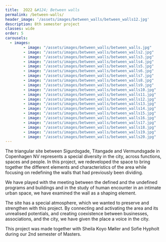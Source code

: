 ```yaml
---
title:  2O22 &#124; Between walls
permalink: /between-walls/
header_image: '/assets/images/between_walls/between_walls12.jpg'
description: 8th semester project
classes: wide
order: 5
carousels:
  - images:
        - image: "/assets/images/between_walls/between_walls.jpg"
        - image: "/assets/images/between_walls/between_walls2.jpg"
        - image: "/assets/images/between_walls/between_walls3.jpg"
        - image: "/assets/images/between_walls/between_walls4.jpg"
        - image: "/assets/images/between_walls/between_walls5.jpg"
        - image: "/assets/images/between_walls/between_walls6.jpg"
        - image: "/assets/images/between_walls/between_walls7.jpg"
        - image: "/assets/images/between_walls/between_walls8.jpg"
        - image: "/assets/images/between_walls/between_walls9.jpg"
        - image: "/assets/images/between_walls/between_walls10.jpg"
        - image: "/assets/images/between_walls/between_walls11.jpg"
        - image: "/assets/images/between_walls/between_walls12.jpg"
        - image: "/assets/images/between_walls/between_walls13.jpg"
        - image: "/assets/images/between_walls/between_walls14.jpg"
        - image: "/assets/images/between_walls/between_walls15.jpg"
        - image: "/assets/images/between_walls/between_walls16.jpg"
        - image: "/assets/images/between_walls/between_walls17.jpg"
        - image: "/assets/images/between_walls/between_walls18.jpg"
        - image: "/assets/images/between_walls/between_walls19.jpg"
        - image: "/assets/images/between_walls/between_walls20.jpg"
---
```


The triangular site between Sigurdsgade, Titangade and Vermundsgade in Copenhagen NV represents a special diversity in the city, across functions, spaces and people. In this project, we redeveloped the space to bring together the different elements and characteristics of the area while focusing on redefining the walls that had previously been dividing.

<!--more-->

We have played with the meeting between the defined and the undefined programs and buildings and in the study of human encounter in an intimate urban space, we have examined the wall as a shaping element.

The site has a special atmosphere, which we wanted to preserve and strengthen with this project. By connecting and activating the area and its unrealised potentials, and creating coexistence between businesses, associations, and the city, we have given the place a voice in the city.

This project was made together with Sheila Koyo Møller and Sofie Hypholt during our 2nd semester of Masters.
